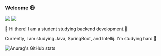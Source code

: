 ### Welcome 😆
<a href="https://www.instagram.com/dd._.yun/" target="_blank"><img src="https://img.shields.io/badge/Instagram-E4405F?style=flat&logo=Instagram&logoColor=white"/></a>
<a href="https://dd-jiyun2.tistory.com/" target="_blank"><img src="https://img.shields.io/badge/Tistory-000000?style=flat&logo=Tistory&logoColor=white"/></a>

🙌 Hi there! I am a student studying backend development.🌟 </br>
<p>Currently, I am studying Java, SpringBoot, and Intellij. I'm studying hard 💪 </p>



<!--
Here are some ideas to get you started:

- 🔭 I’m currently working on ...
- 🌱 I’m currently learning ...
- 👯 I’m looking to collaborate on ...
- 🤔 I’m looking for help with ...
- 💬 Ask me about ...
- 📫 How to reach me: ...
- 😄 Pronouns: ...
- ⚡ Fun fact: ...
-->

![Anurag's GitHub stats](https://github-readme-stats.vercel.app/api?username=dd-jiyuni&show_icons=true&theme=cobalt)
